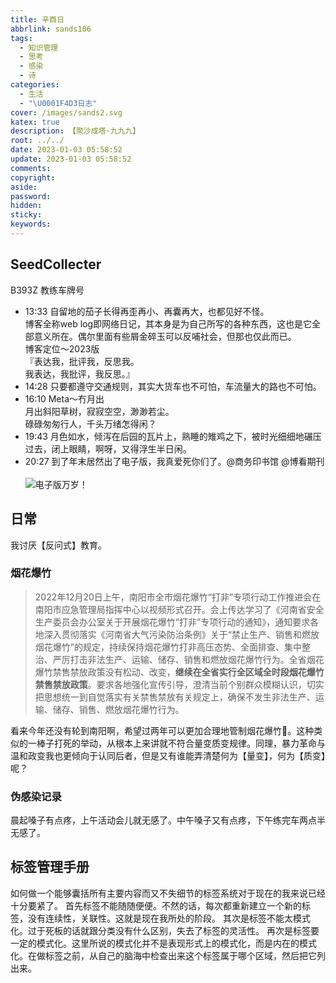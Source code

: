 ```yaml
---
title: 辛酉日
abbrlink: sands106
tags:
  - 知识管理
  - 思考
  - 感染
  - 诗
categories:
  - 生活
  - "\U0001F4D3日志"
cover: /images/sands2.svg
katex: true
description: 【聚沙成塔·九九九】
root: ../../
date: 2023-01-03 05:58:52
update: 2023-01-03 05:58:52
comments:
copyright:
aside:
password:
hidden:
sticky:
keywords:
---
```


## SeedCollecter
B393Z 教练车牌号
- 13:33 自留地的茄子长得再歪再小、再囊再大，也都见好不怪。<br>博客全称web log即网络日记，其本身是为自己所写的各种东西，这也是它全部意义所在。偶尔里面有些屑金碎玉可以反哺社会，但那也仅此而已。<br>博客定位～2023版<br>『表达我，批评我，反思我。<br>我表达，我批评，我反思。』
- 14:28 只要都遵守交通规则，其实大货车也不可怕，车流量大的路也不可怕。
- 16:10 Meta～冇月出<br>月出斜阳草树，寂寂空空，渺渺若尘。<br>碌碌匆匆行人，千头万绪怎得闲？
- 19:43 月色如水，倾泻在后园的瓦片上，熟睡的雉鸡之下，被时光细细地碾压过去，闭上眼睛，啊呀，又得浮生半日闲。
- 20:27 到了年末居然出了电子版，我真爱死你们了。@商务印书馆 @博看期刊<br><br>![电子版万岁！](/images/20230102/Pasted%20Image%2020230103202555.jpeg)

## 日常
我讨厌【反问式】教育。
### 烟花爆竹
> 2022年12月20日上午，南阳市全市烟花爆竹“打非”专项行动工作推进会在南阳市应急管理局指挥中心以视频形式召开。会上传达学习了《河南省安全生产委员会办公室关于开展烟花爆竹“打非”专项行动的通知》，通知要求各地深入贯彻落实《河南省大气污染防治条例》关于“禁止生产、销售和燃放烟花爆竹”的规定，持续保持烟花爆竹打非高压态势、全面排查、集中整治、严厉打击非法生产、运输、储存、销售和燃放烟花爆竹行为。全省烟花爆竹禁售禁放政策没有松动、改变，**继续在全省实行全区域全时段烟花爆竹禁售禁放政策**。要求各地强化宣传引导，澄清当前个别群众模糊认识，切实把思想统一到自觉落实有关禁售禁放有关规定上，确保不发生非法生产、运输、储存、销售、燃放烟花爆竹行为。

看来今年还没有轮到南阳啊，希望过两年可以更加合理地管制烟花爆竹🧨。这种类似的一棒子打死的举动，从根本上来讲就不符合量变质变规律。同理，暴力革命与温和政变我也更倾向于认同后者，但是又有谁能弄清楚何为【量变】，何为【质变】呢？

### 伪感染记录
晨起嗓子有点疼，上午活动会儿就无感了。中午嗓子又有点疼，下午练完车两点半无感了。

## 标签管理手册
如何做一个能够囊括所有主要内容而又不失细节的标签系统对于现在的我来说已经十分要紧了。
首先标签不能随随便便。不然的话，每次都重新建立一个新的标签，没有连续性，关联性。这就是现在我所处的阶段。
其次是标签不能太模式化。过于死板的话就跟分类没有什么区别，失去了标签的灵活性。
再次是标签要一定的模式化。这里所说的模式化并不是表现形式上的模式化，而是内在的模式化。在做标签之前，从自己的脑海中检查出来这个标签属于哪个区域，然后把它列出来。
